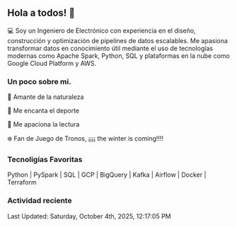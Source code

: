 ## Hola a todos! 👋
:computer: Soy un Ingeniero de Electrónico con experiencia en el diseño, construcción y optimización de pipelines de datos escalables. Me apasiona transformar datos en conocimiento útil mediante el uso de tecnologías modernas como Apache Spark, Python, SQL y plataformas en la nube como Google Cloud Platform y AWS.

### Un poco sobre mi.
:evergreen_tree: Amante de la naturaleza

:running: Me encanta el deporte

:scroll: Me apaciona la lectura

:snowflake: Fan de Juego de Tronos, ¡¡¡¡ the winter is coming!!!!

### Tecnoligías Favoritas
Python | PySpark | SQL | GCP | BigQuery | Kafka | Airflow | Docker | Terraform

### Actividad reciente

<!--RECENT_ACTIVITY:start-->
<!--RECENT_ACTIVITY:end-->
<!--RECENT_ACTIVITY:last_update-->
Last Updated: Saturday, October 4th, 2025, 12:17:05 PM
<!--RECENT_ACTIVITY:last_update_end-->

<!--
**Carl0sandr3S/Carl0sandr3S** is a ✨ _special_ ✨ repository because its `README.md` (this file) appears on your GitHub profile.

Here are some ideas to get you started:

- 🔭 I’m currently working on ...
- 🌱 I’m currently learning ...
- 👯 I’m looking to collaborate on ...
- 🤔 I’m looking for help with ...
- 💬 Ask me about ...
- 📫 How to reach me: ...
- 😄 Pronouns: ...
- ⚡ Fun fact: ...
-->
